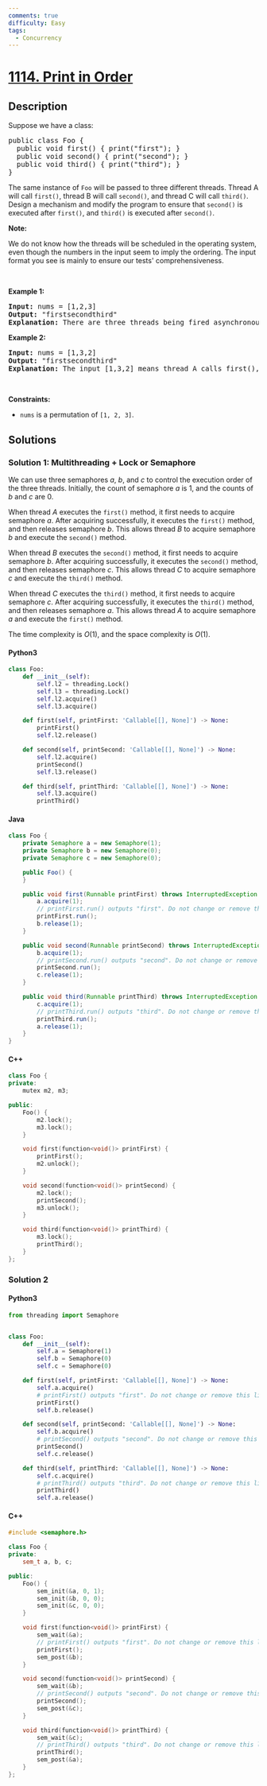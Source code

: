 ```yaml
---
comments: true
difficulty: Easy
tags:
  - Concurrency
---
```


<!-- problem:start -->

# [1114. Print in Order](https://leetcode.com/problems/print-in-order)

## Description

<!-- description:start -->

<p>Suppose we have a class:</p>

<pre>
public class Foo {
  public void first() { print(&quot;first&quot;); }
  public void second() { print(&quot;second&quot;); }
  public void third() { print(&quot;third&quot;); }
}
</pre>

<p>The same instance of <code>Foo</code> will be passed to three different threads. Thread A will call <code>first()</code>, thread B will call <code>second()</code>, and thread C will call <code>third()</code>. Design a mechanism and modify the program to ensure that <code>second()</code> is executed after <code>first()</code>, and <code>third()</code> is executed after <code>second()</code>.</p>

<p><strong>Note:</strong></p>

<p>We do not know how the threads will be scheduled in the operating system, even though the numbers in the input seem to imply the ordering. The input format you see is mainly to ensure our tests&#39; comprehensiveness.</p>

<p>&nbsp;</p>
<p><strong class="example">Example 1:</strong></p>

<pre>
<strong>Input:</strong> nums = [1,2,3]
<strong>Output:</strong> &quot;firstsecondthird&quot;
<strong>Explanation:</strong> There are three threads being fired asynchronously. The input [1,2,3] means thread A calls first(), thread B calls second(), and thread C calls third(). &quot;firstsecondthird&quot; is the correct output.
</pre>

<p><strong class="example">Example 2:</strong></p>

<pre>
<strong>Input:</strong> nums = [1,3,2]
<strong>Output:</strong> &quot;firstsecondthird&quot;
<strong>Explanation:</strong> The input [1,3,2] means thread A calls first(), thread B calls third(), and thread C calls second(). &quot;firstsecondthird&quot; is the correct output.
</pre>

<p>&nbsp;</p>
<p><strong>Constraints:</strong></p>

<ul>
	<li><code>nums</code> is a permutation of <code>[1, 2, 3]</code>.</li>
</ul>

<!-- description:end -->

## Solutions

<!-- solution:start -->

### Solution 1: Multithreading + Lock or Semaphore

We can use three semaphores $a$, $b$, and $c$ to control the execution order of the three threads. Initially, the count of semaphore $a$ is $1$, and the counts of $b$ and $c$ are $0$.

When thread $A$ executes the `first()` method, it first needs to acquire semaphore $a$. After acquiring successfully, it executes the `first()` method, and then releases semaphore $b$. This allows thread $B$ to acquire semaphore $b$ and execute the `second()` method.

When thread $B$ executes the `second()` method, it first needs to acquire semaphore $b$. After acquiring successfully, it executes the `second()` method, and then releases semaphore $c$. This allows thread $C$ to acquire semaphore $c$ and execute the `third()` method.

When thread $C$ executes the `third()` method, it first needs to acquire semaphore $c$. After acquiring successfully, it executes the `third()` method, and then releases semaphore $a$. This allows thread $A$ to acquire semaphore $a$ and execute the `first()` method.

The time complexity is $O(1)$, and the space complexity is $O(1)$.

<!-- tabs:start -->

#### Python3

```python
class Foo:
    def __init__(self):
        self.l2 = threading.Lock()
        self.l3 = threading.Lock()
        self.l2.acquire()
        self.l3.acquire()

    def first(self, printFirst: 'Callable[[], None]') -> None:
        printFirst()
        self.l2.release()

    def second(self, printSecond: 'Callable[[], None]') -> None:
        self.l2.acquire()
        printSecond()
        self.l3.release()

    def third(self, printThird: 'Callable[[], None]') -> None:
        self.l3.acquire()
        printThird()
```

#### Java

```java
class Foo {
    private Semaphore a = new Semaphore(1);
    private Semaphore b = new Semaphore(0);
    private Semaphore c = new Semaphore(0);

    public Foo() {
    }

    public void first(Runnable printFirst) throws InterruptedException {
        a.acquire(1);
        // printFirst.run() outputs "first". Do not change or remove this line.
        printFirst.run();
        b.release(1);
    }

    public void second(Runnable printSecond) throws InterruptedException {
        b.acquire(1);
        // printSecond.run() outputs "second". Do not change or remove this line.
        printSecond.run();
        c.release(1);
    }

    public void third(Runnable printThird) throws InterruptedException {
        c.acquire(1);
        // printThird.run() outputs "third". Do not change or remove this line.
        printThird.run();
        a.release(1);
    }
}
```

#### C++

```cpp
class Foo {
private:
    mutex m2, m3;

public:
    Foo() {
        m2.lock();
        m3.lock();
    }

    void first(function<void()> printFirst) {
        printFirst();
        m2.unlock();
    }

    void second(function<void()> printSecond) {
        m2.lock();
        printSecond();
        m3.unlock();
    }

    void third(function<void()> printThird) {
        m3.lock();
        printThird();
    }
};
```

<!-- tabs:end -->

<!-- solution:end -->

<!-- solution:start -->

### Solution 2

<!-- tabs:start -->

#### Python3

```python
from threading import Semaphore


class Foo:
    def __init__(self):
        self.a = Semaphore(1)
        self.b = Semaphore(0)
        self.c = Semaphore(0)

    def first(self, printFirst: 'Callable[[], None]') -> None:
        self.a.acquire()
        # printFirst() outputs "first". Do not change or remove this line.
        printFirst()
        self.b.release()

    def second(self, printSecond: 'Callable[[], None]') -> None:
        self.b.acquire()
        # printSecond() outputs "second". Do not change or remove this line.
        printSecond()
        self.c.release()

    def third(self, printThird: 'Callable[[], None]') -> None:
        self.c.acquire()
        # printThird() outputs "third". Do not change or remove this line.
        printThird()
        self.a.release()
```

#### C++

```cpp
#include <semaphore.h>

class Foo {
private:
    sem_t a, b, c;

public:
    Foo() {
        sem_init(&a, 0, 1);
        sem_init(&b, 0, 0);
        sem_init(&c, 0, 0);
    }

    void first(function<void()> printFirst) {
        sem_wait(&a);
        // printFirst() outputs "first". Do not change or remove this line.
        printFirst();
        sem_post(&b);
    }

    void second(function<void()> printSecond) {
        sem_wait(&b);
        // printSecond() outputs "second". Do not change or remove this line.
        printSecond();
        sem_post(&c);
    }

    void third(function<void()> printThird) {
        sem_wait(&c);
        // printThird() outputs "third". Do not change or remove this line.
        printThird();
        sem_post(&a);
    }
};
```

<!-- tabs:end -->

<!-- solution:end -->

<!-- problem:end -->
